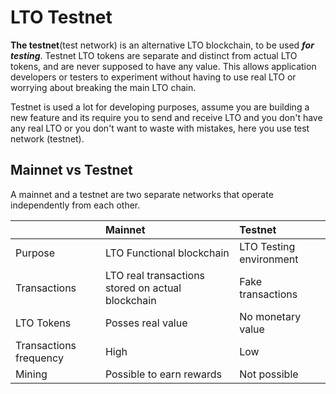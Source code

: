 # LTO Testnet

**The testnet**\(test network\) is an alternative LTO blockchain, to be used _**for testing**_. Testnet LTO tokens are separate and distinct from actual LTO tokens, and are never supposed to have any value. This allows application developers or testers to experiment without having to use real LTO or worrying about breaking the main LTO chain.

Testnet is used a lot for developing purposes, assume you are building a new feature and its require you to send and receive LTO and you don't have any real LTO or you don't want to waste with mistakes, here you use test network \(testnet\).

## Mainnet vs Testnet

A mainnet and a testnet are two separate networks that operate independently from each other.

|  | Mainnet | Testnet |
| :--- | :--- | :--- |
| Purpose | LTO Functional blockchain | LTO Testing environment |
| Transactions | LTO real transactions stored on actual blockchain | Fake transactions |
| LTO Tokens | Posses real value | No monetary value |
| Transactions frequency | High | Low |
| Mining | Possible to earn rewards | Not possible |



